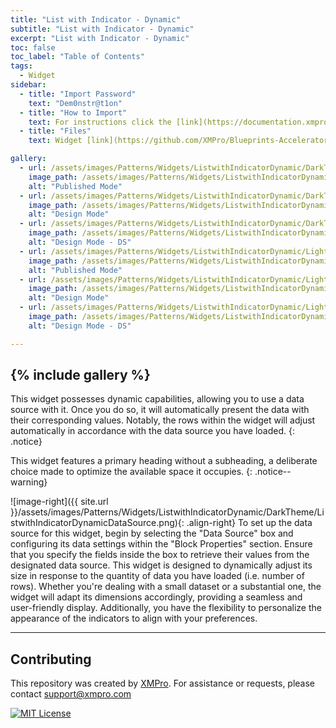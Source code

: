 ```yaml
---
title: "List with Indicator - Dynamic"
subtitle: "List with Indicator - Dynamic"
excerpt: "List with Indicator - Dynamic"
toc: false
toc_label: "Table of Contents"
tags:
  - Widget
sidebar:
  - title: "Import Password"
    text: "Dem0nstr@t1on"
  - title: "How to Import"
    text: For instructions click the [link](https://documentation.xmpro.com/how-tos/apps/manage-widgets#importing-widgets)
  - title: "Files"
    text: Widget [link](https://github.com/XMPro/Blueprints-Accelerators-Patterns/blob/master/Patterns/Widgets/List%20with%20Indicator%20Dynamic.xwid)

gallery:
  - url: /assets/images/Patterns/Widgets/ListwithIndicatorDynamic/DarkTheme/ListwithIndicatorDynamicPublishedMode.png
    image_path: /assets/images/Patterns/Widgets/ListwithIndicatorDynamic/DarkTheme/ListwithIndicatorDynamicPublishedMode.png
    alt: "Published Mode"
  - url: /assets/images/Patterns/Widgets/ListwithIndicatorDynamic/DarkTheme/ListwithIndicatorDynamicDesignMode.png
    image_path: /assets/images/Patterns/Widgets/ListwithIndicatorDynamic/DarkTheme/ListwithIndicatorDynamicDesignMode.png
    alt: "Design Mode"
  - url: /assets/images/Patterns/Widgets/ListwithIndicatorDynamic/DarkTheme/ListwithIndicatorDynamicDataSource.png
    image_path: /assets/images/Patterns/Widgets/ListwithIndicatorDynamic/DarkTheme/ListwithIndicatorDynamicDataSource.png
    alt: "Design Mode - DS"
  - url: /assets/images/Patterns/Widgets/ListwithIndicatorDynamic/LightTheme/ListwithIndicatorDynamicPublishedMode.png
    image_path: /assets/images/Patterns/Widgets/ListwithIndicatorDynamic/LightTheme/ListwithIndicatorDynamicPublishedMode.png
    alt: "Published Mode"
  - url: /assets/images/Patterns/Widgets/ListwithIndicatorDynamic/LightTheme/ListwithIndicatorDynamicDesignMode.png
    image_path: /assets/images/Patterns/Widgets/ListwithIndicatorDynamic/LightTheme/ListwithIndicatorDynamicDesignMode.png
    alt: "Design Mode"
  - url: /assets/images/Patterns/Widgets/ListwithIndicatorDynamic/LightTheme/ListwithIndicatorDynamicDataSource.png
    image_path: /assets/images/Patterns/Widgets/ListwithIndicatorDynamic/LightTheme/ListwithIndicatorDynamicDataSource.png
    alt: "Design Mode - DS"

---
```

{% include gallery %}
---
This widget possesses dynamic capabilities, allowing you to use a data source with it. Once you do so, it will automatically present the data with their corresponding values. Notably, the rows within the widget will adjust automatically in accordance with the data source you have loaded.
{: .notice}

This widget features a primary heading without a subheading, a deliberate choice made to optimize the available space it occupies.
{: .notice--warning}

![image-right]({{ site.url }}/assets/images/Patterns/Widgets/ListwithIndicatorDynamic/DarkTheme/ListwithIndicatorDynamicDataSource.png){: .align-right}
To set up the data source for this widget, begin by selecting the "Data Source" box and configuring its data settings within the "Block Properties" section. Ensure that you specify the fields inside the box to retrieve their values from the designated data source. This widget is designed to dynamically adjust its size in response to the quantity of data you have loaded (i.e. number of rows). Whether you're dealing with a small dataset or a substantial one, the widget will adapt its dimensions accordingly, providing a seamless and user-friendly display. Additionally, you have the flexibility to personalize the appearance of the indicators to align with your preferences.
<hr />

## Contributing
This repository was created by <a href="https://xmpro.com/">XMPro</a>. 
For assistance or requests, please contact <a href="mailto:support@xmpro.com">support@xmpro.com</a>

[![MIT License](https://img.shields.io/badge/License-MIT-green.svg)](https://choosealicense.com/licenses/mit/)
